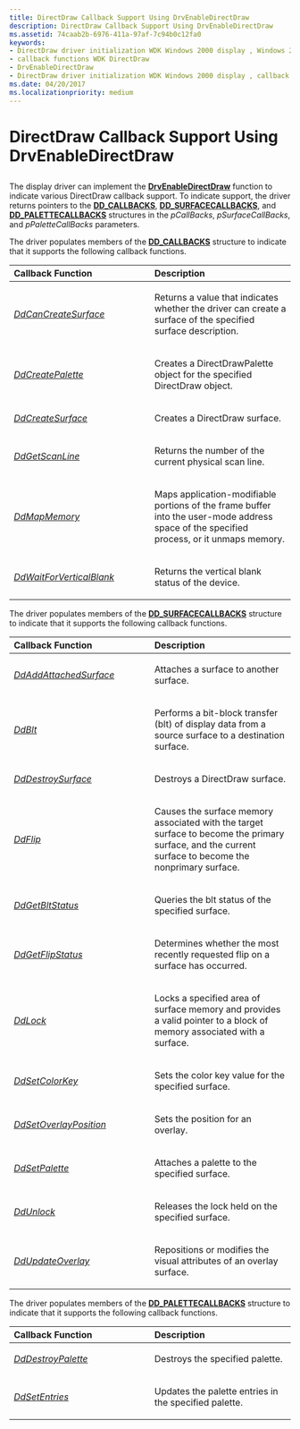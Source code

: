 ```yaml
---
title: DirectDraw Callback Support Using DrvEnableDirectDraw
description: DirectDraw Callback Support Using DrvEnableDirectDraw
ms.assetid: 74caab2b-6976-411a-97af-7c94b0c12fa0
keywords:
- DirectDraw driver initialization WDK Windows 2000 display , Windows 2000
- callback functions WDK DirectDraw
- DrvEnableDirectDraw
- DirectDraw driver initialization WDK Windows 2000 display , callback functions
ms.date: 04/20/2017
ms.localizationpriority: medium
---
```


# DirectDraw Callback Support Using DrvEnableDirectDraw


## <span id="ddk_directdraw_callback_support_using_drvenabledirectdraw_gg"></span><span id="DDK_DIRECTDRAW_CALLBACK_SUPPORT_USING_DRVENABLEDIRECTDRAW_GG"></span>


The display driver can implement the [**DrvEnableDirectDraw**](/windows/win32/api/winddi/nf-winddi-drvenabledirectdraw) function to indicate various DirectDraw callback support. To indicate support, the driver returns pointers to the [**DD\_CALLBACKS**](/windows/win32/api/ddrawint/ns-ddrawint-dd_callbacks), [**DD\_SURFACECALLBACKS**](/windows/win32/api/ddrawint/ns-ddrawint-dd_surfacecallbacks), and [**DD\_PALETTECALLBACKS**](/windows/win32/api/ddrawint/ns-ddrawint-dd_palettecallbacks) structures in the *pCallBacks*, *pSurfaceCallBacks*, and *pPaletteCallBacks* parameters.

The driver populates members of the [**DD\_CALLBACKS**](/windows/win32/api/ddrawint/ns-ddrawint-dd_callbacks) structure to indicate that it supports the following callback functions.

<table>
<colgroup>
<col width="50%" />
<col width="50%" />
</colgroup>
<thead>
<tr class="header">
<th align="left">Callback Function</th>
<th align="left">Description</th>
</tr>
</thead>
<tbody>
<tr class="odd">
<td align="left"><p><a href="/previous-versions/windows/hardware/drivers/ff549213(v=vs.85)" data-raw-source="[&lt;em&gt;DdCanCreateSurface&lt;/em&gt;](/previous-versions/windows/hardware/drivers/ff549213(v=vs.85))"><em>DdCanCreateSurface</em></a></p></td>
<td align="left"><p>Returns a value that indicates whether the driver can create a surface of the specified surface description.</p></td>
</tr>
<tr class="even">
<td align="left"><p><a href="/windows/win32/api/ddrawint/nc-ddrawint-pdd_createpalette" data-raw-source="[&lt;em&gt;DdCreatePalette&lt;/em&gt;](/windows/win32/api/ddrawint/nc-ddrawint-pdd_createpalette)"><em>DdCreatePalette</em></a></p></td>
<td align="left"><p>Creates a DirectDrawPalette object for the specified DirectDraw object.</p></td>
</tr>
<tr class="odd">
<td align="left"><p><a href="/previous-versions/windows/hardware/drivers/ff549263(v=vs.85)" data-raw-source="[&lt;em&gt;DdCreateSurface&lt;/em&gt;](/previous-versions/windows/hardware/drivers/ff549263(v=vs.85))"><em>DdCreateSurface</em></a></p></td>
<td align="left"><p>Creates a DirectDraw surface.</p></td>
</tr>
<tr class="even">
<td align="left"><p><a href="/windows/win32/api/ddrawint/nc-ddrawint-pdd_getscanline" data-raw-source="[&lt;em&gt;DdGetScanLine&lt;/em&gt;](/windows/win32/api/ddrawint/nc-ddrawint-pdd_getscanline)"><em>DdGetScanLine</em></a></p></td>
<td align="left"><p>Returns the number of the current physical scan line.</p></td>
</tr>
<tr class="odd">
<td align="left"><p><a href="/windows/win32/api/ddrawint/nc-ddrawint-pdd_mapmemory" data-raw-source="[&lt;em&gt;DdMapMemory&lt;/em&gt;](/windows/win32/api/ddrawint/nc-ddrawint-pdd_mapmemory)"><em>DdMapMemory</em></a></p></td>
<td align="left"><p>Maps application-modifiable portions of the frame buffer into the user-mode address space of the specified process, or it unmaps memory.</p></td>
</tr>
<tr class="even">
<td align="left"><p><a href="/windows/win32/api/ddrawint/nc-ddrawint-pdd_waitforverticalblank" data-raw-source="[&lt;em&gt;DdWaitForVerticalBlank&lt;/em&gt;](/windows/win32/api/ddrawint/nc-ddrawint-pdd_waitforverticalblank)"><em>DdWaitForVerticalBlank</em></a></p></td>
<td align="left"><p>Returns the vertical blank status of the device.</p></td>
</tr>
</tbody>
</table>

 

The driver populates members of the [**DD\_SURFACECALLBACKS**](/windows/win32/api/ddrawint/ns-ddrawint-dd_surfacecallbacks) structure to indicate that it supports the following callback functions.

<table>
<colgroup>
<col width="50%" />
<col width="50%" />
</colgroup>
<thead>
<tr class="header">
<th align="left">Callback Function</th>
<th align="left">Description</th>
</tr>
</thead>
<tbody>
<tr class="odd">
<td align="left"><p><a href="/windows/win32/api/ddrawint/nc-ddrawint-pdd_surfcb_addattachedsurface" data-raw-source="[&lt;em&gt;DdAddAttachedSurface&lt;/em&gt;](/windows/win32/api/ddrawint/nc-ddrawint-pdd_surfcb_addattachedsurface)"><em>DdAddAttachedSurface</em></a></p></td>
<td align="left"><p>Attaches a surface to another surface.</p></td>
</tr>
<tr class="even">
<td align="left"><p><a href="/windows/win32/api/ddrawint/nc-ddrawint-pdd_surfcb_blt" data-raw-source="[&lt;em&gt;DdBlt&lt;/em&gt;](/windows/win32/api/ddrawint/nc-ddrawint-pdd_surfcb_blt)"><em>DdBlt</em></a></p></td>
<td align="left"><p>Performs a bit-block transfer (blt) of display data from a source surface to a destination surface.</p></td>
</tr>
<tr class="odd">
<td align="left"><p><a href="/windows/win32/api/ddrawint/nc-ddrawint-pdd_surfcb_destroysurface" data-raw-source="[&lt;em&gt;DdDestroySurface&lt;/em&gt;](/windows/win32/api/ddrawint/nc-ddrawint-pdd_surfcb_destroysurface)"><em>DdDestroySurface</em></a></p></td>
<td align="left"><p>Destroys a DirectDraw surface.</p></td>
</tr>
<tr class="even">
<td align="left"><p><a href="/windows/win32/api/ddrawint/nc-ddrawint-pdd_surfcb_flip" data-raw-source="[&lt;em&gt;DdFlip&lt;/em&gt;](/windows/win32/api/ddrawint/nc-ddrawint-pdd_surfcb_flip)"><em>DdFlip</em></a></p></td>
<td align="left"><p>Causes the surface memory associated with the target surface to become the primary surface, and the current surface to become the nonprimary surface.</p></td>
</tr>
<tr class="odd">
<td align="left"><p><a href="/windows/win32/api/ddrawint/nc-ddrawint-pdd_surfcb_getbltstatus" data-raw-source="[&lt;em&gt;DdGetBltStatus&lt;/em&gt;](/windows/win32/api/ddrawint/nc-ddrawint-pdd_surfcb_getbltstatus)"><em>DdGetBltStatus</em></a></p></td>
<td align="left"><p>Queries the blt status of the specified surface.</p></td>
</tr>
<tr class="even">
<td align="left"><p><a href="/windows/win32/api/ddrawint/nc-ddrawint-pdd_surfcb_getflipstatus" data-raw-source="[&lt;em&gt;DdGetFlipStatus&lt;/em&gt;](/windows/win32/api/ddrawint/nc-ddrawint-pdd_surfcb_getflipstatus)"><em>DdGetFlipStatus</em></a></p></td>
<td align="left"><p>Determines whether the most recently requested flip on a surface has occurred.</p></td>
</tr>
<tr class="odd">
<td align="left"><p><a href="/windows/win32/api/ddrawint/nc-ddrawint-pdd_surfcb_lock" data-raw-source="[&lt;em&gt;DdLock&lt;/em&gt;](/windows/win32/api/ddrawint/nc-ddrawint-pdd_surfcb_lock)"><em>DdLock</em></a></p></td>
<td align="left"><p>Locks a specified area of surface memory and provides a valid pointer to a block of memory associated with a surface.</p></td>
</tr>
<tr class="even">
<td align="left"><p><a href="/windows/win32/api/ddrawint/nc-ddrawint-pdd_surfcb_setcolorkey" data-raw-source="[&lt;em&gt;DdSetColorKey&lt;/em&gt;](/windows/win32/api/ddrawint/nc-ddrawint-pdd_surfcb_setcolorkey)"><em>DdSetColorKey</em></a></p></td>
<td align="left"><p>Sets the color key value for the specified surface.</p></td>
</tr>
<tr class="odd">
<td align="left"><p><a href="/windows/win32/api/ddrawint/nc-ddrawint-pdd_surfcb_setoverlayposition" data-raw-source="[&lt;em&gt;DdSetOverlayPosition&lt;/em&gt;](/windows/win32/api/ddrawint/nc-ddrawint-pdd_surfcb_setoverlayposition)"><em>DdSetOverlayPosition</em></a></p></td>
<td align="left"><p>Sets the position for an overlay.</p></td>
</tr>
<tr class="even">
<td align="left"><p><a href="/windows/win32/api/ddrawint/nc-ddrawint-pdd_surfcb_setpalette" data-raw-source="[&lt;em&gt;DdSetPalette&lt;/em&gt;](/windows/win32/api/ddrawint/nc-ddrawint-pdd_surfcb_setpalette)"><em>DdSetPalette</em></a></p></td>
<td align="left"><p>Attaches a palette to the specified surface.</p></td>
</tr>
<tr class="odd">
<td align="left"><p><a href="/windows/win32/api/ddrawint/nc-ddrawint-pdd_surfcb_unlock" data-raw-source="[&lt;em&gt;DdUnlock&lt;/em&gt;](/windows/win32/api/ddrawint/nc-ddrawint-pdd_surfcb_unlock)"><em>DdUnlock</em></a></p></td>
<td align="left"><p>Releases the lock held on the specified surface.</p></td>
</tr>
<tr class="even">
<td align="left"><p><a href="/windows/win32/api/ddrawint/nc-ddrawint-pdd_surfcb_updateoverlay" data-raw-source="[&lt;em&gt;DdUpdateOverlay&lt;/em&gt;](/windows/win32/api/ddrawint/nc-ddrawint-pdd_surfcb_updateoverlay)"><em>DdUpdateOverlay</em></a></p></td>
<td align="left"><p>Repositions or modifies the visual attributes of an overlay surface.</p></td>
</tr>
</tbody>
</table>

 

The driver populates members of the [**DD\_PALETTECALLBACKS**](/windows/win32/api/ddrawint/ns-ddrawint-dd_palettecallbacks) structure to indicate that it supports the following callback functions.

<table>
<colgroup>
<col width="50%" />
<col width="50%" />
</colgroup>
<thead>
<tr class="header">
<th align="left">Callback Function</th>
<th align="left">Description</th>
</tr>
</thead>
<tbody>
<tr class="odd">
<td align="left"><p><a href="/windows/win32/api/ddrawint/nc-ddrawint-pdd_palcb_destroypalette" data-raw-source="[&lt;em&gt;DdDestroyPalette&lt;/em&gt;](/windows/win32/api/ddrawint/nc-ddrawint-pdd_palcb_destroypalette)"><em>DdDestroyPalette</em></a></p></td>
<td align="left"><p>Destroys the specified palette.</p></td>
</tr>
<tr class="even">
<td align="left"><p><a href="/windows/win32/api/ddrawint/nc-ddrawint-pdd_palcb_setentries" data-raw-source="[&lt;em&gt;DdSetEntries&lt;/em&gt;](/windows/win32/api/ddrawint/nc-ddrawint-pdd_palcb_setentries)"><em>DdSetEntries</em></a></p></td>
<td align="left"><p>Updates the palette entries in the specified palette.</p></td>
</tr>
</tbody>
</table>

 

